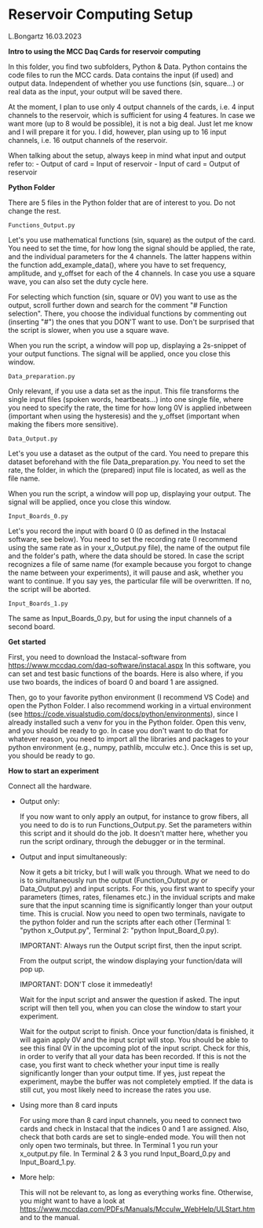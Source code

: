# Reservoir Computing Setup

L.Bongartz 16.03.2023

**Intro to using the MCC Daq Cards for reservoir computing**

In this folder, you find two subfolders, Python & Data. Python contains the code files to run the MCC
cards. Data contains the input (if used) and output data. Independent of whether you use functions
(sin, square...) or real data as the input, your output will be saved there.

At the moment, I plan to use only 4 output channels of the cards, i.e. 4 input channels to the reservoir, which is sufficient
for using 4 features. In case we want more (up to 8 would be possible), it is not a big deal. Just let me know and 
I will prepare it for you. I did, however, plan using up to 16 input channels, i.e. 16 output channels of the reservoir.

When talking about the setup, always keep in mind what input and output refer to:
	- Output of card = Input of reservoir
	- Input of card = Output of reservoir

**Python Folder**

There are 5 files in the Python folder that are of interest to you. Do not change the rest.

	Functions_Output.py
		
Let's you use mathematical functions (sin, square) as the output of the card. You need to set the time,
for how long the signal should be applied, the rate, and the individual parameters for the 4 channels. 
The latter happens within the function add_example_data(), where you have to set frequency, amplitude, and y_offset
for each of the 4 channels. In case you use a square wave, you can also set the duty cycle here.
		
For selecting which function (sin, square or 0V) you want to use as the output, scroll further down
and search for the comment "# Function selection". There, you choose the individual functions by
commenting out (inserting "#") the ones that you DON'T want to use. Don't be surprised that the
script is slower, when you use a square wave.

When you run the script, a window will pop up, displaying a 2s-snippet of your output functions. The signal
will be applied, once you close this window.

	Data_preparation.py
		
Only relevant, if you use a data set as the input. This file transforms the single input files
(spoken words, heartbeats...) into one single file, where you need to specify the rate, 
the time for how long 0V is applied inbetween (important when using the hysteresis) and
the y_offset (important when making the fibers more sensitive).

	Data_Output.py
		
Let's you use a dataset as the output of the card. You need to prepare this dataset beforehand with
the file Data_preparation.py. You need to set the rate, the folder, in which the (prepared) input file
is located, as well as the file name. 		

When you run the script, a window will pop up, displaying your output. The signal will be applied, 
once you close this window.

	Input_Boards_0.py
	
Let's you record the input with board 0 (0 as defined in the Instacal software, see below).
You need to set the recording rate (I recommend using the same rate as in your x_Output.py file), the
name of the output file and the folder's path, where the data should be stored. In case the script recognizes
a file of same name (for example because you forgot to change the name between your experiments), 
it will pause and ask, whether you want to continue. If you say yes, the particular file will be overwritten. 
If no, the script will be aborted.

	Input_Boards_1.py
	
The same as Input_Boards_0.py, but for using the input channels of a second board.


**Get started**

First, you need to download the Instacal-software from https://www.mccdaq.com/daq-software/instacal.aspx
In this software, you can set and test basic functions of the boards. Here is also where, if you use two boards, the indices
of board 0 and board 1 are assigned.

Then, go to your favorite python environment (I recommend VS Code) and open the Python Folder. I also recommend working
in a virtual environment (see https://code.visualstudio.com/docs/python/environments), since I already installed such a venv
for you in the Python folder. Open this venv, and you should be ready to go. In case you don't want to do that for
whatever reason, you need to import all the libraries and packages to your python environment (e.g., numpy, 
pathlib, mcculw etc.). Once this is set up, you should be ready to go.


**How to start an experiment**

Connect all the hardware.

- Output only:

	If you now want to only apply an output, for instance to grow fibers, all you need to do
	is to run Functions_Output.py. Set the parameters within this script and it should do the job. It doesn't matter 
	here, whether you run the script ordinary, through the debugger or in the terminal.

- Output and input simultaneously:

	Now it gets a bit tricky, but I will walk you through. What we need to do is to simultaneously run the output 
	(Function_Output.py or Data_Output.py) and input scripts. For this, you first want to specify your parameters (times, rates,
	filenames etc.) in the invidual scripts and make sure that the input scanning time is significantly longer than your output time. 
	This is crucial. Now you need to open two terminals, navigate to the python folder and run the scripts after each other (Terminal 1: 
	"python x_Output.py", Terminal 2: "python Input_Board_0.py). 
	
	IMPORTANT: Always run the Output script first, then the input script.

	From the output script, the window displaying your function/data will pop up. 

	IMPORTANT: DON'T close it immedeatly!

	Wait for the input script and answer the question if asked. The input script will then tell you, when you can close the window to start
	your experiment. 

	Wait for the output script to finish. Once your function/data is finished, it will again apply 0V and the input script will stop.
	You should be able to see this final 0V in the upcoming plot of the input script. Check for this, in order to verify that all your
	data has been recorded. If this is not the case, you first want to check whether your input time is really significantly
	longer than your output time. If yes, just repeat the experiment, maybe the buffer was not completely emptied. If the data is still 
	cut, you most likely need to increase the rates you use.

- Using more than 8 card inputs

	For using more than 8 card input channels, you need to connect two cards and check in Instacal that the indices 0 and 1 are
	assigned. Also, check that both cards are set to single-ended mode. You will then not only open two terminals, but three. In Terminal 1 you run your 		x_output.py file. In Terminal 2 & 3 you rund
	Input_Board_0.py and Input_Board_1.py. 
 
 
- More help:

	This will not be relevant to, as long as everything works fine. Otherwise, you might want to have a look at
	https://www.mccdaq.com/PDFs/Manuals/Mcculw_WebHelp/ULStart.htm and to the manual.

	




	


		 
